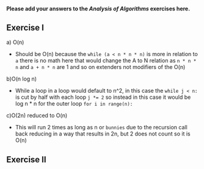 #### Please add your answers to the ***Analysis of  Algorithms*** exercises here.

## Exercise I

a) O(n)
* Should be O(n) because the ```while (a < n * n * n)``` is more in relation to ```a``` there is no math here that would change the A to N relation as ```n * n * n``` and ```a + n * n``` are 1 and so on extenders not modifiers of the O(n)


b)O(n log n)
* While a loop in a loop would default to n^2, in this case the ```while j < n:``` is cut by half with each loop ```j *= 2``` so instead in this case it would be log n * n for the outer loop ```for i in range(n):```


c)O(2n) reduced to O(n)
* This will run 2 times as long as n or ```bunnies``` due to the recursion call back reducing in a way that results in 2n, but 2 does not count so it is O(n)

## Exercise II
